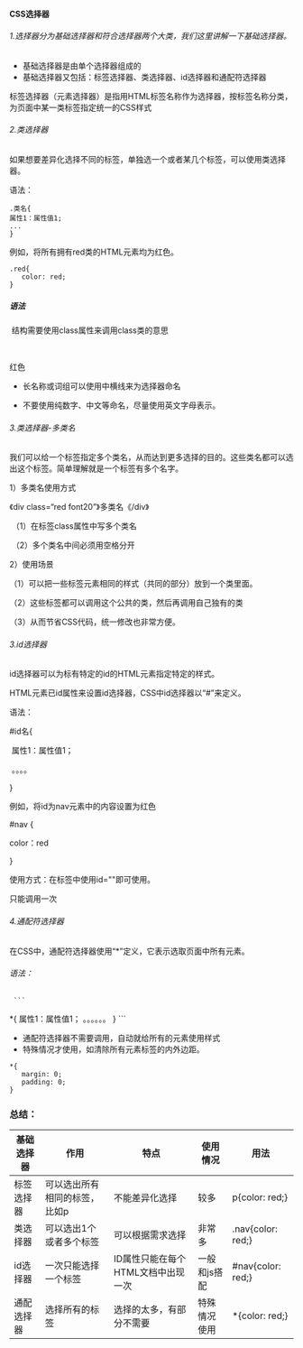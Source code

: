 #### CSS选择器

###### 1.选择器分为基础选择器和符合选择器两个大类，我们这里讲解一下基础选择器。

- 基础选择器是由单个选择器组成的
- 基础选择器又包括：标签选择器、类选择器、id选择器和通配符选择器

标签选择器（元素选择器）是指用HTML标签名称作为选择器，按标签名称分类，为页面中某一类标签指定统一的CSS样式

###### 2.类选择器

如果想要差异化选择不同的标签，单独选一个或者某几个标签，可以使用类选择器。



语法：

   ```
.类名{
   属性1：属性值1;
   ...
}
   ```

例如，将所有拥有red类的HTML元素均为红色。

```
.red{
   color: red;
}
```



##### 语法

​    结构需要使用class属性来调用class类的意思

​    <div class='red'>红色</div>

-  长名称或词组可以使用中横线来为选择器命名

- 不要使用纯数字、中文等命名，尽量使用英文字母表示。

###### 3.类选择器-多类名

  我们可以给一个标签指定多个类名，从而达到更多选择的目的。这些类名都可以选出这个标签。简单理解就是一个标签有多个名字。

 1）多类名使用方式

   《div class=“red font20”》多类名《/div》

​    （1）在标签class属性中写多个类名

​     （2）多个类名中间必须用空格分开

2）使用场景

（1）可以把一些标签元素相同的样式（共同的部分）放到一个类里面。

（2）这些标签都可以调用这个公共的类，然后再调用自己独有的类

（3）从而节省CSS代码，统一修改也非常方便。



###### 3.id选择器

  id选择器可以为标有特定的id的HTML元素指定特定的样式。

  HTML元素已id属性来设置id选择器，CSS中id选择器以“#”来定义。

语法：

  #id名{

​    属性1：属性值1；

​    。。。。

}

例如，将id为nav元素中的内容设置为红色

#nav {

 color：red

}

使用方式：在标签中使用id=""即可使用。

只能调用一次



###### 4.通配符选择器

在CSS中，通配符选择器使用“*”定义，它表示选取页面中所有元素。

###### 语法：

     ```
*{
属性1：属性值1；
。。。。。。
}
     ```

- 通配符选择器不需要调用，自动就给所有的元素使用样式
- 特殊情况才使用，如清除所有元素标签的内外边距。

```
*{
   margin: 0;
   padding: 0;
}
```



### 总结：

| 基础选择器 | 作用                          | 特点                               | 使用情况     | 用法              |
| ---------- | ----------------------------- | ---------------------------------- | ------------ | ----------------- |
| 标签选择器 | 可以选出所有相同的标签，比如p | 不能差异化选择                     | 较多         | p{color: red;}    |
| 类选择器   | 可以选出1个或者多个标签       | 可以根据需求选择                   | 非常多       | .nav{color: red;} |
| id选择器   | 一次只能选择一个标签          | ID属性只能在每个HTML文档中出现一次 | 一般和js搭配 | #nav{color: red;} |
| 通配选择器 | 选择所有的标签                | 选择的太多，有部分不需要           | 特殊情况使用 | *{color: red;}    |

